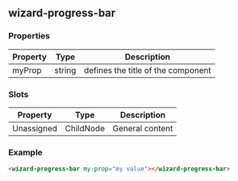 ## wizard-progress-bar

### Properties

| Property | Type   | Description                        |
| -------- | ------ | ---------------------------------- |
| myProp   | string | defines the title of the component |

### Slots

| Property   | Type      | Description     |
| ---------- | --------- | --------------- |
| Unassigned | ChildNode | General content |

### Example

```html
<wizard-progress-bar my-prop="my value"></wizard-progress-bar>
```